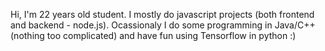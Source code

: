Hi, I'm 22 years old student. I mostly do javascript projects (both frontend and backend - node.js). Ocassionaly I do some programming in Java/C++ (nothing too complicated) and have fun using Tensorflow in python :)

